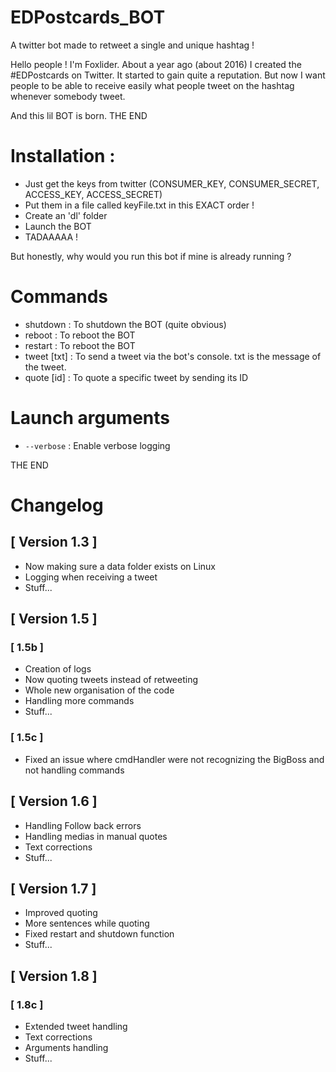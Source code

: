 # EDPostcards_BOT
A twitter bot made to retweet a single and unique hashtag ! 

Hello people ! I'm Foxlider. 
About a year ago (about 2016) I created the #EDPostcards on Twitter. It started to gain quite a reputation. 
But now I want people to be able to receive easily what people tweet on the hashtag whenever somebody tweet. 

And this lil BOT is born. THE END


# Installation : 
  - Just get the keys from twitter (CONSUMER_KEY, CONSUMER_SECRET, ACCESS_KEY, ACCESS_SECRET) 
  - Put them in a file called keyFile.txt in this EXACT order ! 
  - Create an 'dl' folder
  - Launch the BOT
  - TADAAAAA !

But honestly, why would you run this bot if mine is already running ?

# Commands
  - shutdown    : To shutdown the BOT (quite obvious)
  - reboot      : To reboot the BOT
  - restart     : To reboot the BOT
  - tweet [txt] : To send a tweet via the bot's console. txt is the message of the tweet.
  - quote [id]  : To quote a specific tweet by sending its ID
  
# Launch arguments
  - `--verbose`   : Enable verbose logging

THE END


# Changelog

## [ Version 1.3 ]
- Now making sure a data folder exists on Linux
- Logging when receiving a tweet
- Stuff...

## [ Version 1.5 ]
###   [ 1.5b ]
- Creation of logs
- Now quoting tweets instead of retweeting
- Whole new organisation of the code
- Handling more commands
- Stuff...
###   [ 1.5c ]
- Fixed an issue where cmdHandler were not recognizing the BigBoss and not handling commands

## [ Version 1.6 ]
- Handling Follow back errors
- Handling medias in manual quotes
- Text corrections
- Stuff...

## [ Version 1.7 ]
- Improved quoting
- More sentences while quoting
- Fixed restart and shutdown function
- Stuff...

## [ Version 1.8 ]
###   [ 1.8c ]
- Extended tweet handling
- Text corrections
- Arguments handling
- Stuff...
